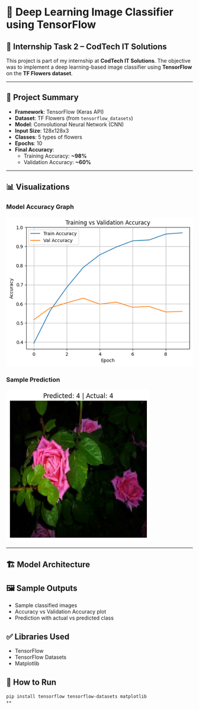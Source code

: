 # 🌸 Deep Learning Image Classifier using TensorFlow

## 📌 Internship Task 2 – CodTech IT Solutions

This project is part of my internship at **CodTech IT Solutions**. The objective was to implement a deep learning-based image classifier using **TensorFlow** on the **TF Flowers dataset**.

---

## 🧠 Project Summary

- **Framework**: TensorFlow (Keras API)
- **Dataset**: TF Flowers (from `tensorflow_datasets`)
- **Model**: Convolutional Neural Network (CNN)
- **Input Size**: 128x128x3
- **Classes**: 5 types of flowers
- **Epochs**: 10
- **Final Accuracy**:  
  - Training Accuracy: **~98%**  
  - Validation Accuracy: **~60%**

---

## 📊 Visualizations

### Model Accuracy Graph
![Model Accuracy](accuracy_graph.png)

### Sample Prediction
![Sample Prediction](prediction_sample.png)

---

## 🏗️ Model Architecture


## 🖼️ Sample Outputs
- Sample classified images
- Accuracy vs Validation Accuracy plot
- Prediction with actual vs predicted class

## ✅ Libraries Used
- TensorFlow
- TensorFlow Datasets
- Matplotlib

## 🚀 How to Run
```bash
pip install tensorflow tensorflow-datasets matplotlib
**

